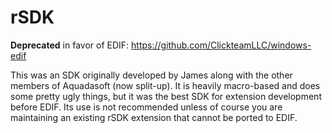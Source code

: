 rSDK
====
**Deprecated** in favor of EDIF: https://github.com/ClickteamLLC/windows-edif

This was an SDK originally developed by James along with the other members of Aquadasoft (now split-up). It is heavily macro-based and does some pretty ugly things, but it was the best SDK for extension development before EDIF. Its use is not recommended unless of course you are maintaining an existing rSDK extension that cannot be ported to EDIF.
